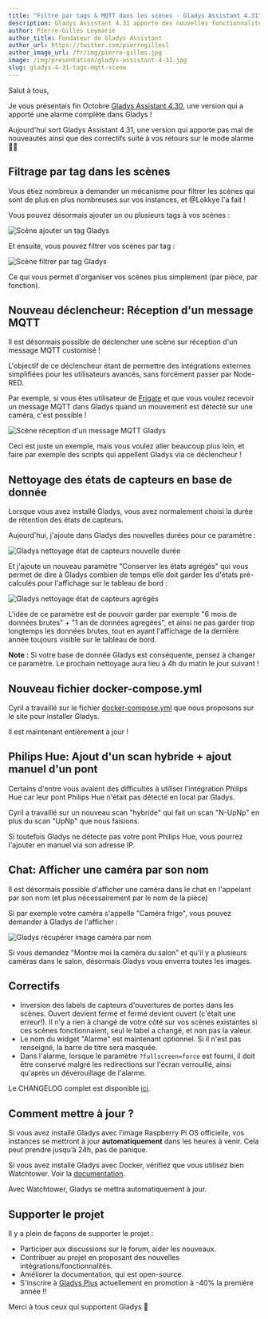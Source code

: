 ```yaml
---
title: "Filtre par tags & MQTT dans les scènes - Gladys Assistant 4.31"
description: Gladys Assistant 4.31 apporte des nouvelles fonctionnalités dans les scènes, ainsi que des correctifs lié à la nouvelle fonctionnalité d'alarme.
author: Pierre-Gilles Leymarie
author_title: Fondateur de Gladys Assistant
author_url: https://twitter.com/pierregillesl
author_image_url: /fr/img/pierre-gilles.jpg
image: /img/presentation/gladys-assistant-4-31.jpg
slug: gladys-4-31-tags-mqtt-scene
---
```


Salut à tous,

Je vous présentais fin Octobre [Gladys Assistant 4.30](/fr/blog/gladys-4-30-alarm-mode/), une version qui a apporté une alarme complète dans Gladys !

Aujourd'hui sort Gladys Assistant 4.31, une version qui apporte pas mal de nouveautés ainsi que des correctifs suite à vos retours sur le mode alarme 🎉🎉

## Filtrage par tag dans les scènes

Vous étiez nombreux à demander un mécanisme pour filtrer les scènes qui sont de plus en plus nombreuses sur vos instances, et @Lokkye l'a fait !

Vous pouvez désormais ajouter un ou plusieurs tags à vos scènes :

![Scène ajouter un tag Gladys](../../../static/img/articles/fr/gladys-4-31/scene-set-tag.jpg)

Et ensuite, vous pouvez filtrer vos scènes par tag :

![Scène filtrer par tag Gladys](../../../static/img/articles/fr/gladys-4-31/scene-tags-list.jpg)

Ce qui vous permet d'organiser vos scènes plus simplement (par pièce, par fonction).

## Nouveau déclencheur: Réception d'un message MQTT

Il est désormais possible de déclencher une scène sur réception d'un message MQTT customisé !

L'objectif de ce déclencheur étant de permettre des intégrations externes simplifiées pour les utilisateurs avancés, sans forcément passer par Node-RED.

Par exemple, si vous êtes utilisateur de [Frigate](https://docs.frigate.video/integrations/mqtt/) et que vous voulez recevoir un message MQTT dans Gladys quand un mouvement est détecté sur une caméra, c'est possible !

![Scène réception d'un message MQTT Gladys](../../../static/img/articles/fr/gladys-4-31/scene-mqtt-trigger.jpg)

Ceci est juste un exemple, mais vous voulez aller beaucoup plus loin, et faire par exemple des scripts qui appellent Gladys via ce déclencheur !

## Nettoyage des états de capteurs en base de donnée

Lorsque vous avez installé Gladys, vous avez normalement choisi la durée de rétention des états de capteurs.

Aujourd'hui, j'ajoute dans Gladys des nouvelles durées pour ce paramètre :

![Gladys nettoyage état de capteurs nouvelle durée](../../../static/img/articles/fr/gladys-4-31/state-history.jpg)

Et j'ajoute un nouveau paramètre "Conserver les états agrégés" qui vous permet de dire à Gladys combien de temps elle doit garder les d'états pré-calculés pour l'affichage sur le tableau de bord :

![Gladys nettoyage état de capteurs agrégés](../../../static/img/articles/fr/gladys-4-31/state-history-agregate.jpg)

L'idée de ce paramètre est de pouvoir garder par exemple "6 mois de données brutes" + "1 an de données agregées", et ainsi ne pas garder trop longtemps les données brutes, tout en ayant l'affichage de la dernière année toujours visible sur le tableau de bord.

**Note :** Si votre base de donnée Gladys est conséquente, pensez à changer ce paramètre. Le prochain nettoyage aura lieu à 4h du matin le jour suivant !

## Nouveau fichier docker-compose.yml

Cyril a travaillé sur le fichier [docker-compose.yml](https://github.com/GladysAssistant/Gladys/blob/master/docker/docker-compose.yml) que nous proposons sur le site pour installer Gladys.

Il est maintenant entièrement à jour !

## Philips Hue: Ajout d'un scan hybride + ajout manuel d'un pont

Certains d'entre vous avaient des difficultés à utiliser l'intégration Philips Hue car leur pont Philips Hue n'était pas détecté en local par Gladys.

Cyril a travaillé sur un nouveau scan "hybride" qui fait un scan "N-UpNp" en plus du scan "UpNp" que nous faisions.

Si toutefois Gladys ne détecte pas votre pont Philips Hue, vous pourrez l'ajouter en manuel via son adresse IP.

## Chat: Afficher une caméra par son nom

Il est désormais possible d'afficher une caméra dans le chat en l'appelant par son nom (et plus nécessairement par le nom de la pièce)

Si par exemple votre caméra s'appelle "Caméra frigo", vous pouvez demander à Gladys de l'afficher :

![Gladys récupérer image caméra par nom](../../../static/img/articles/fr/gladys-4-31/camera-by-name.jpg)

Si vous demandez "Montre moi la caméra du salon" et qu'il y a plusieurs caméras dans le salon, désormais Gladys vous enverra toutes les images.

## Correctifs

- Inversion des labels de capteurs d'ouvertures de portes dans les scènes. Ouvert devient fermé et fermé devient ouvert (c'était une erreur!). Il n'y a rien à changé de votre côté sur vos scènes existantes si ces scènes fonctionnaient, seul le label a changé, et non pas la valeur.
- Le nom du widget "Alarme" est maintenant optionnel. Si il n'est pas renseigné, la barre de titre sera masquée.
- Dans l'alarme, lorsque le paramètre `?fullscreen=force` est fourni, il doit être conservé malgré les redirections sur l'écran verrouillé, ainsi qu'après un déverouillage de l'alarme.

Le CHANGELOG complet est disponible [ici](https://github.com/GladysAssistant/Gladys/releases/tag/v4.31.0).

## Comment mettre à jour ?

Si vous avez installé Gladys avec l’image Raspberry Pi OS officielle, vos instances se mettront à jour **automatiquement** dans les heures à venir. Cela peut prendre jusqu’à 24h, pas de panique.

Si vous avez installé Gladys avec Docker, vérifiez que vous utilisez bien Watchtower. Voir la [documentation](/fr/docs/installation/docker#mise-à-jour-automatique-avec-watchtower).

Avec Watchtower, Gladys se mettra automatiquement à jour.

## Supporter le projet

Il y a plein de façons de supporter le projet :

- Participer aux discussions sur le forum, aider les nouveaux.
- Contribuer au projet en proposant des nouvelles intégrations/fonctionnalités.
- Améliorer la documentation, qui est open-source.
- S'inscrire à [Gladys Plus](/fr/plus) actuellement en promotion à -40% la première année !!

Merci à tous ceux qui supportent Gladys 🙏
